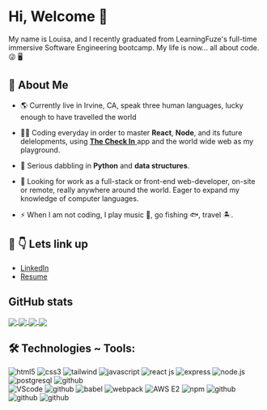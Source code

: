 # Hi, Welcome 👋
 My name is Louisa, and I recently graduated from LearningFuze's full-time immersive Software Engineering bootcamp. 
 My life is now... all about code. :stuck_out_tongue_winking_eye:	:desktop_computer:
## :mag_right: About Me
* :earth_americas: Currently live in Irvine, CA, speak three human languages, lucky enough to have travelled the world	
* :woman_technologist: Coding everyday in order to master **React**, **Node**, and its future delelopments, using [**The Check In** ](https://the-check-in.louisawhitaker.com/) app and the world wide web as my playground. 
* :brain: Serious dabbling in **Python** and **data structures**. 

* :briefcase: Looking for work as a full-stack or front-end web-developer, on-site or remote, really anywhere around the world. Eager to expand my knowledge of computer languages.
* ⚡ When I am not coding, I play music :microphone:, go fishing :fish:, travel :desert_island:.


## 🚀 :point_down: Lets link up
* [LinkedIn](https://www.linkedin.com/in/louisa-whitaker/)
* [Resume](https://flowcv.com/resume/fkodbpiw88)

## GitHub stats
<a href="https://github.com/louiewhitz">
<img align="center" src="https://github-readme-stats.vercel.app/api?username=louiewhitz&hide=stars&show_icons=true&theme=transparent&include_all_commits=true&count_private=true">
</a>
<a href="https://github.com/louiewhitz">
<img align="center" src="https://github-readme-stats.vercel.app/api/top-langs/?username=louiewhitz&layout=compact">
</a>

<a href="https://github.com/louiewhitz/the-check-in">
  <img align="center" src="https://github-readme-stats.vercel.app/api/pin/?username=louiewhitz&repo=the-check-in&show_owner=true" />
</a>
<a href="https://github.com/louiewhitz/the-check-in">
  <img align="center" src="https://github-readme-stats.vercel.app/api/pin/?username=louiewhitz&repo=capture-nasa&show_owner=true" />
</a>


## 🛠️ Technologies ~ Tools:
<div class="tech" align=left>
  <img src="https://img.shields.io/badge/-HTML5-red?logo=html5&logoColor=white" alt="html5"/>
  <img src="https://img.shields.io/badge/-CSS3-blue?logo=css3&logoColor=white" alt="css3"/>
  <img src="https://img.shields.io/badge/-Bootstrap-6440CE?logo=bootstrap&logoColor=white" alt="tailwind"/>
  <img src="https://img.shields.io/badge/-JavaScript-444?logo=javascript&logoColor=yellow" alt="javascript"/>
  <img src="https://img.shields.io/badge/-React-3c4156?logo=react&logoColor=61DAFB" alt="react js"/>
  <img src="https://img.shields.io/badge/-EXPRESS-000?logo=express&logoColor=white" alt="express"/>
  <img src="https://img.shields.io/badge/-NODEJS-339933?logo=node.js&logoColor=white" alt="node.js"/>
  <img src="https://img.shields.io/badge/-PostgreSQL-396EA3?logo=postgresql&logoColor=white" alt="postgresql"/>
    <img src="https://img.shields.io/badge/-Python-plue?logo=python&logoColor=white" alt="github"/>

  <br>
  
  <img src="https://img.shields.io/badge/-VSCode-2B3A42?logo=visualstudiocode&logoColor=white" alt="VScode"/>
  <img src="https://img.shields.io/badge/-Figma-pink?logo=figma&logoColor=white" alt="github"/>
  <img src="https://img.shields.io/badge/-Babel-444?logo=babel&logoColor=yellow" alt="babel"/>
  <img src="https://img.shields.io/badge/-Webpack-2B3A42?logo=webpack&logoColor=8DD6F9" alt="webpack"/>
  <img src="https://img.shields.io/badge/-AWS E2-green?logo=amazonaws&logoColor=white" alt="AWS E2"/>

  <img src="https://img.shields.io/badge/-AWS Bucket-BC432B?logo=amazonaws&logoColor=white" alt="npm"/>

  <img src="https://img.shields.io/badge/-GitHub-000?logo=github&logoColor=white" alt="github"/>
  <img src="https://img.shields.io/badge/-Docker-yellow?logo=docker&logoColor=white" alt="github"/>
  <img src="https://img.shields.io/badge/-Ubuntu-purple?logo=ubuntu&logoColor=white" alt="github"/>

  
</div>



